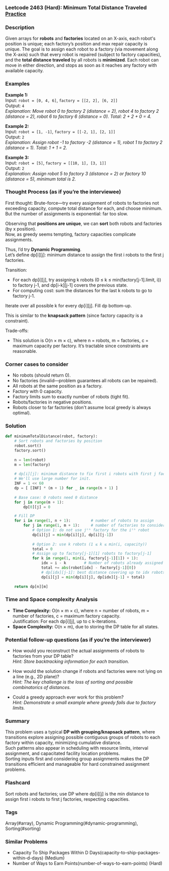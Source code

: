 ### Leetcode 2463 (Hard): Minimum Total Distance Traveled [Practice](https://leetcode.com/problems/minimum-total-distance-traveled)

### Description  
Given arrays for **robots** and **factories** located on an X-axis, each robot's position is unique; each factory’s position and max repair capacity is unique. The goal is to assign each robot to a factory (via movement along the X-axis) such that every robot is repaired (subject to factory capacities), and the **total distance traveled** by all robots is **minimized**. Each robot can move in either direction, and stops as soon as it reaches any factory with available capacity.

### Examples  

**Example 1:**  
Input: `robot = [0, 4, 6]`, `factory = [[2, 2], [6, 2]]`  
Output: `4`  
*Explanation: Move robot 0 to factory 2 (distance = 2), robot 4 to factory 2 (distance = 2), robot 6 to factory 6 (distance = 0). Total: 2 + 2 + 0 = 4.*

**Example 2:**  
Input: `robot = [1, -1]`, `factory = [[-2, 1], [2, 1]]`  
Output: `2`  
*Explanation: Assign robot -1 to factory -2 (distance = 1), robot 1 to factory 2 (distance = 1). Total: 1 + 1 = 2.*

**Example 3:**  
Input: `robot = [5]`, `factory = [[10, 1], [3, 1]]`  
Output: `2`  
*Explanation: Assign robot 5 to factory 3 (distance = 2) or factory 10 (distance = 5), minimum total is 2.*

### Thought Process (as if you’re the interviewee)  
First thought: Brute-force—try every assignment of robots to factories not exceeding capacity, compute total distance for each, and choose minimum.  
But the number of assignments is exponential: far too slow.

Observing that **positions are unique**, we can **sort** both robots and factories (by x position).  
Now, as greedy seems tempting, factory capacities complicate assignments.

Thus, I’d try **Dynamic Programming**.  
Let’s define dp[i][j]: minimum distance to assign the first i robots to the first j factories.

Transition:
- For each dp[i][j], try assigning k robots (0 ≤ k ≤ min(factory[j-1].limit, i)) to factory j-1, and dp[i-k][j-1] covers the previous state.  
- For computing cost: sum the distances for the last k robots to go to factory j-1.

Iterate over all possible k for every dp[i][j]. Fill dp bottom-up.

This is similar to the **knapsack pattern** (since factory capacity is a constraint).

Trade-offs:  
- This solution is O(n × m × c), where n = robots, m = factories, c = maximum capacity per factory. It’s tractable since constraints are reasonable.

### Corner cases to consider  
- No robots (should return 0).
- No factories (invalid—problem guarantees all robots can be repaired).
- All robots at the same position as a factory.
- Factory with 0 capacity.
- Factory limits sum to exactly number of robots (tight fit).
- Robots/factories in negative positions.
- Robots closer to far factories (don't assume local greedy is always optimal).

### Solution

```python
def minimumTotalDistance(robot, factory):
    # Sort robots and factories by position
    robot.sort()
    factory.sort()
    
    n = len(robot)
    m = len(factory)
    
    # dp[i][j]: minimum distance to fix first i robots with first j factories
    # We'll use large number for init.
    INF = 1 << 60
    dp = [ [INF] * (m + 1) for _ in range(n + 1) ]
    
    # Base case: 0 robots need 0 distance
    for j in range(m + 1):
        dp[0][j] = 0

    # Fill DP
    for i in range(1, n + 1):         # number of robots to assign
        for j in range(1, m + 1):     # number of factories to consider
            # Option 1: do not use jᵗʰ factory for the iᵗʰ robot
            dp[i][j] = min(dp[i][j], dp[i][j-1])
            
            # Option 2: use k robots (1 ≤ k ≤ min(i, capacity))
            total = 0
            # Assign up to factory[j-1][1] robots to factory[j-1]
            for k in range(1, min(i, factory[j-1][1]) + 1):
                idx = i - k        # Number of robots already assigned (remaining)
                total += abs(robot[idx] - factory[j-1][0])
                # dp[idx][j-1]: best distance covering up to idx robots with (j-1) factories
                dp[i][j] = min(dp[i][j], dp[idx][j-1] + total)
    
    return dp[n][m]
```

### Time and Space complexity Analysis  

- **Time Complexity:** O(n × m × c), where n = number of robots, m = number of factories, c = maximum factory capacity.  
  Justification: For each dp[i][j], up to c k-iterations.
- **Space Complexity:** O(n × m), due to storing the DP table for all states.

### Potential follow-up questions (as if you’re the interviewer)  

- How would you reconstruct the actual assignments of robots to factories from your DP table?  
  *Hint: Store backtracking information for each transition.*

- How would the solution change if robots and factories were not lying on a line (e.g., 2D plane)?  
  *Hint: The key challenge is the loss of sorting and possible combinatorics of distances.*

- Could a greedy approach ever work for this problem?  
  *Hint: Demonstrate a small example where greedy fails due to factory limits.*

### Summary  
This problem uses a typical **DP with grouping/knapsack pattern**, where transitions explore assigning possible contiguous groups of robots to each factory within capacity, minimizing cumulative distance.  
Such patterns also appear in scheduling with resource limits, interval assignment, and capacitated facility location problems.  
Sorting inputs first and considering group assignments makes the DP transitions efficient and manageable for hard constrained assignment problems.


### Flashcard
Sort robots and factories; use DP where dp[i][j] is the min distance to assign first i robots to first j factories, respecting capacities.

### Tags
Array(#array), Dynamic Programming(#dynamic-programming), Sorting(#sorting)

### Similar Problems
- Capacity To Ship Packages Within D Days(capacity-to-ship-packages-within-d-days) (Medium)
- Number of Ways to Earn Points(number-of-ways-to-earn-points) (Hard)